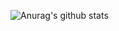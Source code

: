 ![Anurag's github stats](https://github-readme-stats.vercel.app/api?username=caiolucasb&show_icons=true&theme=synthwave)
